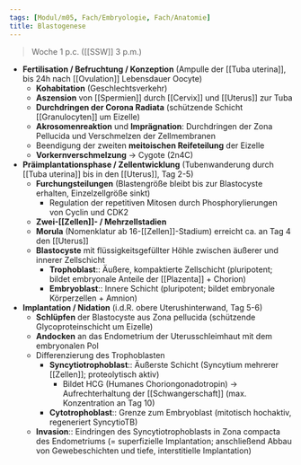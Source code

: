 ```yaml
---
tags: [Modul/m05, Fach/Embryologie, Fach/Anatomie]
title: Blastogenese
---
```

> Woche 1 p.c. ([[SSW]] 3 p.m.)

- **Fertilisation / Befruchtung / Konzeption** (Ampulle der [[Tuba uterina]], bis 24h nach [[Ovulation]] Lebensdauer Oocyte)
    - **Kohabitation** (Geschlechtsverkehr)
    - **Aszension** von [[Spermien]] durch [[Cervix]] und [[Uterus]] zur Tuba
    - **Durchdringen der Corona Radiata** (schützende Schicht [[Granulocyten]] um Eizelle)
    - **Akrosomenreaktion** und **Imprägnation**: Durchdringen der Zona Pellucida und Verschmelzen der Zellmembranen
    - Beendigung der zweiten **meitoischen Reifeteilung** der Eizelle
    - **Vorkernverschmelzung** → Cygote (2n4C)
- **Präimplantationsphase / Zellentwicklung** (Tubenwanderung durch [[Tuba uterina]] bis in den [[Uterus]], Tag 2-5)
    - **Furchungsteilungen** (Blastengröße bleibt bis zur Blastocyste erhalten, Einzelzellgröße sinkt)
        - Regulation der repetitiven Mitosen durch Phosphorylierungen von Cyclin und CDK2
    - **Zwei-[[Zellen]]- / Mehrzellstadien**
    - **Morula** (Nomenklatur ab 16-[[Zellen]]-Stadium) erreicht ca. an Tag 4 den [[Uterus]]
    - **Blastocyste** mit flüssigkeitsgefüllter Höhle zwischen äußerer und innerer Zellschicht
        - **Trophoblast**:: Äußere, kompaktierte Zellschicht (pluripotent; bildet embryonale Anteile der [[Plazenta]] + Chorion)
        - **Embryoblast**:: Innere Schicht (pluripotent; bildet embryonale Körperzellen + Amnion)
- **Implantation / Nidation** (i.d.R. obere Uterushinterwand, Tag 5-6)
    - **Schlüpfen** der Blastocyste aus Zona pellucida (schützende Glycoproteinschicht um Eizelle)
    - **Andocken** an das Endometrium der Uterusschleimhaut mit dem embryonalen Pol
    - Differenzierung des Trophoblasten
        - **Syncytiotrophoblast**:: Äußerste Schicht (Syncytium mehrerer [[Zellen]]; proteolytisch aktiv)
            - Bildet HCG (Humanes Choriongonadotropin) → Aufrechterhaltung der [[Schwangerschaft]] (max. Konzentration an Tag 10)
        - **Cytotrophoblast**:: Grenze zum Embryoblast (mitotisch hochaktiv, regeneriert SyncytioTB)
    - **Invasion**:: Eindringen des Syncytiotrophoblasts in Zona compacta des Endometriums (= superfizielle Implantation; anschließend Abbau von Gewebeschichten und tiefe, interstitielle Implantation)